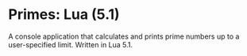 # Primes: Lua (5.1)
A console application that calculates and prints prime numbers up to a user-specified limit. Written in Lua 5.1.